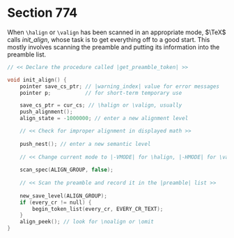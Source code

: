 # Section 774

When `\halign` or `\valign` has been scanned in an appropriate mode, $\TeX$ calls *init_align*, whose task is to get everything off to a good start.
This mostly involves scanning the preamble and putting its information into the preamble list.

```c alignment.c
// << Declare the procedure called |get_preamble_token| >>

void init_align() {
    pointer save_cs_ptr; // |warning_index| value for error messages
    pointer p;           // for short-term temporary use

    save_cs_ptr = cur_cs; // \halign or \valign, usually
    push_alignment();
    align_state = -1000000; // enter a new alignment level

    // << Check for improper alignment in displayed math >>
    
    push_nest(); // enter a new semantic level
    
    // << Change current mode to |-VMODE| for \halign, |-HMODE| for \valign >>
    
    scan_spec(ALIGN_GROUP, false);
    
    // << Scan the preamble and record it in the |preamble| list >>
    
    new_save_level(ALIGN_GROUP);
    if (every_cr != null) {
        begin_token_list(every_cr, EVERY_CR_TEXT);
    }
    align_peek(); // look for \noalign or \omit
}
```
